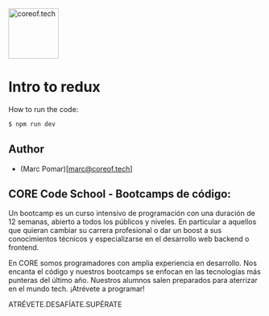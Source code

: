 <a href="https://www.coreof.tech/" target="_blank">
  <img src="https://api.brandy.run/core/logo" width="100" title="coreof.tech" alt="coreof.tech">
</a>

# Intro to redux

How to run the code:
```bash
$ npm run dev
```

## Author

- (Marc Pomar)[marc@coreof.tech]



## CORE Code School - Bootcamps de código:

Un bootcamp es un curso intensivo de programación con una duración de 12 semanas, abierto a todos los públicos y niveles. En particular a aquellos que quieran cambiar su carrera profesional o dar un boost a sus conocimientos técnicos y especializarse en el desarrollo web backend o frontend.

En CORE somos programadores con amplia experiencia en desarrollo. Nos encanta el código y nuestros bootcamps se enfocan en las tecnologías más punteras del último año. Nuestros alumnos salen preparados para aterrizar en el mundo tech. ¡Atrévete a programar!

ATRÉVETE.DESAFÍATE.SUPÉRATE
